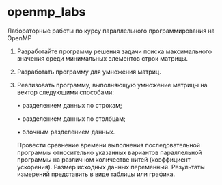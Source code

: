 # openmp_labs
Лабораторные работы по курсу параллельного программирования на OpenMP

1) Разработайте программу решения задачи поиска максимального значения среди минимальных элементов строк матрицы.
2) Разработать программу для умножения матриц.
3) Реализовать программу, выполняющую умножение матрицы на вектор следующими способами:

      • разделением данных по строкам;

      • разделением данных по столбцам;

      • блочным разделением данных.

      Провести сравнение времени выполнения последовательной программы относительно указанных вариантов параллельной программы
      на различном количестве нитей (коэффициент ускорения). Размер исходных данных переменный. Результаты измерений
      представить в виде таблицы или графика.
